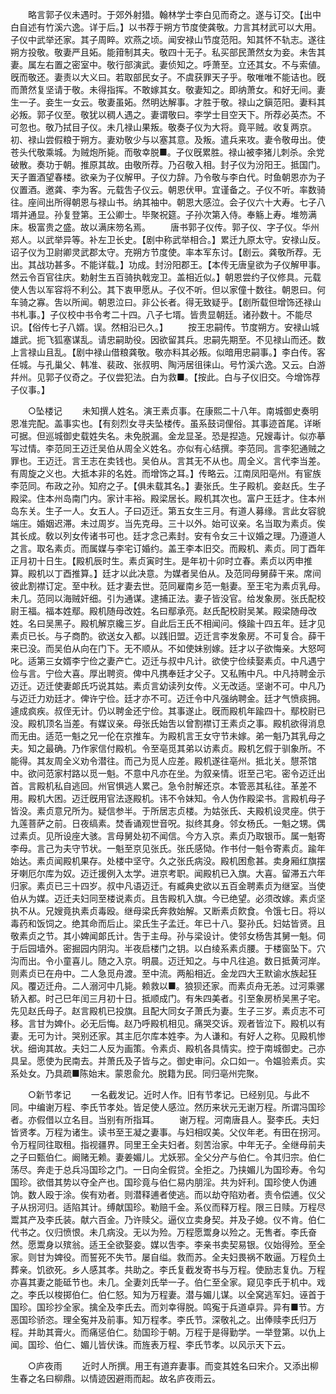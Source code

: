 <!-- { "loadSidebar": true } -->
　　略言郭子仪未遇时。于郊外射猎。翰林学士李白见而奇之。遂与订交。【出中白自述有竹溪六逸。详于后。】以书荐于朔方节度使龚敬。力言其材武可以大用。子仪中武举还家。其子周睟。欢燕之顷。闻安禄山节度范阳。知其怀不轨志。遂往朔方投敬。敬妻严且妬。能箝制其夫。敬四十无子。私买部民萧然女为妾。未吿其妻。属左右置之密室中。敬行部演武。妻侦知之。呼萧至。立还其女。不与索値。旣而敬还。妻责以大义曰。若取部民女子。不虞获罪天子乎。敬唯唯不能诘也。旣而萧然复坚请于敬。未得指挥。不敢嫁其女。敬妻知之。即纳萧女。和好无间。妻生一子。妾生一女云。敬妻虽妬。然明达解事。才胜于敬。禄山之鎭范阳。妻料其必叛。郭子仪至。敬犹以稠人遇之。妻谓敬曰。李学士目空天下。所荐必英杰。不可忽也。敬乃拭目子仪。未几禄山果叛。敬奏子仪为大将。竟平贼。收复两京。初、禄山尝假粮于朔方。妻劝敬少与以塞其意。及叛。遣兵来攻。妻令敬毋出。使苍头代敬乘城。为贼炮所毙。而敬幸脱■。子仪旣累胜。禄山被李猪儿刺杀。余党破散。奏功于朝。推原其故。由敬所荐。乃召敬入相。封子仪为汾阳王。抵国门。天子置酒望春楼。欲亲为子仪解甲。子仪力辞。乃令敬与李白代。时鱼朝恩亦为子仪置酒。邀龚、李为客。元载吿子仪云。朝恩伏甲。宜谨备之。子仪不听。率数骑往。座间出所得朝恩与禄山书。纳其袖中。朝恩大感泣。会子仪六十大寿。七子八壻并通显。孙复登第。王公卿士。毕聚祝筵。子孙次第入侍。奉觞上寿。堆笏满床。极富贵之盛。故以满床笏名焉。 
　　唐书郭子仪传。郭子仪、字子仪。华州郑人。以武举异等。补左卫长史。【剧中称武举相合。】累迁九原太守。安禄山反。诏子仪为卫尉卿灵武郡太守。充朔方节度使。率本军东讨。【剧云。龚敬所荐。无出。其战功甚多。不能详载。】功成。封汾阳郡王。【本传无唐皇欲为子仪解甲事。然云令百官往庆。勅射生五百骑执戟宠卫。盖相近似。】朝恩尝约子仪修具。元载使人吿以军容将不利公。其下衷甲愿从。子仪不听。但以家僮十数往。朝恩曰。何车骑之寡。吿以所闻。朝恩泣曰。非公长者。得无致疑乎。【剧所载但增饰还禄山书札事。】子仪校中书令考二十四。八子七壻。皆贵显朝廷。诸孙数十。不能尽识。【俗传七子八婿。误。然相沿已久。】 
　　按王忠嗣传。节度朔方。安禄山城雄武。扼飞狐塞谋乱。请忠嗣助役。因欲留其兵。忠嗣先期至。不见禄山而还。数上言禄山且乱。【剧中禄山借粮龚敬。敬亦料其必叛。似暗用忠嗣事。】李白传。客任城。与孔巢父、韩准、裴政、张叔明、陶沔居徂徕山。号竹溪六逸。又云。白游幷州。见郭子仪奇之。子仪尝犯法。白为救■。【按此。白与子仪旧交。今增饰荐子仪事。】 

　　○坠楼记 
　　未知撰人姓名。演王素贞事。在康熙二十八年。南城御史奏明恩准完配。盖事实也。【有刻烈女寻夫坠楼传。虽系鼓词俚俗。其事迹首尾。详晰可据。但巡城御史载姓失名。未免脱漏。金龙显圣。恐是揑造。兄嫂毒计。似亦摹写过情。李范同王迈迁吴伯从周全义姓名。亦似有心结撰。李范同。言李犯通贼之罪也。王迈迁。言王志在卖钱也。吴伯从。言其无不从也。周全义。言代李当差。有周旋之义也。大抵本非的名姓。而增饰之耳。】传略云。江南凤阳亳州。有宦族李范同。布政之孙。知府之子。【俱未载其名。】妻张氏。生子殿机。妾赵氏。生子殿梁。住本州岛南门内。家计丰裕。殿梁居长。殿机其次也。富户王廷才。住本州岛东关。生子一人。女五人。子曰迈迁。第五女生三月。有道人募缘。言此女容貌端庄。婚姻迟滞。未过周岁。当先克母。三十以外。始可议亲。名当取为素贞。俟其长成。敎以列女传诸书可也。廷才念己素封。安有令女三十议婚之理。乃遵道人之言。取名素贞。而属媒与李宅订婚约。盖王李本旧交。而殿机、素贞。同丁酉年正月初十日生。【殿机辰时生。素贞寅时生。是年初十卯时立春。素贞以丙申推算。殿机以丁酉推算。】廷才以此决意。为媒者吴伯从。及范同母舅薛干来。席间彼此割襟订定。至中秋。廷才妻去世。范同雇南乡范一魁妻。至王宅为素贞乳母。未几。范同以海贼奸细。引为通谋。逮捕正法。妻子皆没官。给发象房。张氏配校尉王福。福本姓鄢。殿机随母改姓。名曰鄢承亮。赵氏配校尉吴某。殿梁随母改姓。名曰吴黑子。殿机解京纔三岁。自此后王氏不相闻问。倏踰十四五年。廷才见素贞已长。与子商酌。欲送女入都。以践旧盟。迈迁言李发象房。不可复合。薛干来已没。而吴伯从向在门下。无不顺从。不如使妹别嫁。廷才以子欲悔亲。大怒呵叱。适第三女婿李宁俭之妻产亡。迈迁与叔中凡计。欲使宁俭续娶素贞。中凡遇宁俭与言。宁俭大喜。厚出聘资。俾中凡携奉廷才父子。又私贿中凡。中凡持聘金示迈迁。迈迁使妻郞氏巧说其姑。素贞言幼读列女传。义无改适。坚谢不可。中凡乃与迈迁力劝廷才。俾许宁俭。廷才亦不可。迈迁令中凡强纳聘金。廷才气愤痰拥。遽成疯疾。叔侄无计。仍以聘金还宁俭。其事遂止。旣而殿机年踰四十。鄢校尉已没。殿机顶名当差。有媒议亲。母张氏始吿以曾割襟订王素贞之事。殿机欲得消息而无由。适范一魁之兄一伦在京推车。为殿机言王女守节未嫁。弟一魁乃其乳母之夫。知之最确。乃作家信付殿机。令至亳觅其弟以访素贞。殿机乞假于驯象所。不能得。其友周全义劝令潜往。而己为觅人应差。殿机遂往亳州。抵北关。憇茶馆中。欲问范家村路以觅一魁。不意中凡亦在坐。为叙亲情。诳至己宅。密令迈迁出首。言殿机私自逃回。州官惧逃人累己。急令肘解还京。本管恶其私往。革差不用。殿机大困。迈迁旣用官法逐殿机。讳不令妹知。令人伪作殿梁书。言殿机母子皆没。素贞意兄所为。疑信参半。于所居志贞楼。为姑张氏、夫殿机设灵座。供于九莲菩萨之前。日夜缟素。焚香诵观世音呪。拟终其身。邻女杨氏。一魁之甥。偶过素贞。见所设座大骇。言母舅处初不闻信。今方入京。素贞乃取银币。属一魁寄李母。言己为夫守节状。一魁至京见张氏。张氏感恸。作书付一魁令寄素贞。踰年始达。素贞闻殿机果存。处楼中坚守。久之张氏病没。殿机困愈甚。卖身厢红旗摆牙喇厄尔库为奴。迈迁援例入太学。进京考职。闻殿机已入旗。大喜。留滞五六年归家。素贞已三十四岁。叔中凡语迈迁。有臧典史欲以五百金聘素贞为继室。当使伯从为媒。迈迁夫妇同至楼说素贞。且吿殿机入旗。今已绝望。必须改嫁。素贞坚执不从。兄嫂竟执素贞毒殴。继母梁氏奔救始解。又断素贞飮食。令饿七日。将以毒药和饭饲之。绝其命而后止。梁氏生子孟迁。年已十八。娶孙氏。妇姑皆贤。且敬素贞之节。其小婢闻郞氏计。吿于主母。孙与梁设计。使邻女杨吿其舅一魁。伺于后园墙外。密掘园内阴沟。半夜启楼门之钥。以白绫系素贞腰。于楼窗坠下。穴沟而出。令小童喜儿。随之入京。明晨。迈迁知之。与中凡往追。数日抵黄河岸。则素贞已在舟中。二人急觅舟渡。至中流。两船相近。金龙四大王默谕水族起狂风。覆迈迁舟。二人溺河中几毙。赖救以■。狼狈还家。而素贞舟无恙。过河乘骡轿入都。时己巳年闰三月初十日。抵顺成门。有朱四美者。引至象房桥吴黑子宅。先见赵氏母子。赵言殿机已投旗。且配大同女子萧氏为妻。生子三岁。素贞志不可移。言甘为婢仆。必无后悔。赵乃呼殿机相见。痛哭交诉。观者皆泣下。殿机以有妻。无可为计。哭别还家。其主厄尔库本姓李。为人谦和。有好人之称。见殿机惨状。细询其故。夫妇二人反为画策。令素贞、殿机各具情实。控于南城御史。己亦具呈。愿使为民南去。并萧氏及子皆与之。御史审问。众口如一。令媪验素贞。实系处女。乃具疏■陈始末。蒙恩兪允。脱籍为民。同归亳州完聚。 

　　○新节孝记 
　　一名截发记。近时人作。旧有节孝记。已经别见。与此不同。中编谢万程、李氏节孝处。皆足使人感泣。然历来状元无谢万程。所谓冯国珍者。亦假借以立名目。当别有所指耳。 
　　谢万程。河南唐县人。娶李氏。夫妇皆贤孝。万程为诸生。读书至王凝之妻事。与妇相叹美。父仪年老。有田在拐河。令万程同往取租。指视疆界。同里王全夫妇者。刻苦治家。中年无子。全继母前夫之子曰甄伯仁。阚赌无赖。妻姜媚儿。尤妖邪。全父分产与伯仁。令其归宗。伯仁荡尽。奔走于总兵冯国珍之门。一日向全假贷。全拒之。乃挟媚儿为国珍寿。令勾国珍。欲借其势以夺全产也。国珍竟与伯仁易内朋淫。共为奸利。国珍使人伪逋饷。数人殴于涂。俟有劝者。则潜释逋者使逃。而以劫夺陷劝者。责令偿逋。仪父子从拐河归。适陷其计。缚献国珍。勒赔千金。系仪而释万程。限三日赎。万程尽鬻其产及李氏装。献六百金。乃许赎父。逼仪立卖身契。并及子媳。仪不肯。伯仁代书之。仪归愤恨。未几病没。无以为殓。万程愿鬻身以殓之。无售者。李氏奋然。愿鬻身以殡翁。适王全欲娶妾。媒以吿李。李亲书卖契易银。仪始得殓。至全家。则甘为婢役。而誓死不失节。屡自缢。救而苏。全夫妇畏祸不敢逼。万程负土葬亲。饥欲死。乡人感其孝。共助之。李氏复截发寄书与万程。使励志复仇。万程亦喜其妻之能砥节也。未几。全妻刘氏举一子。伯仁至全家。窥见李氏于机中。戏之。李氏以梭掷伯仁。伯仁怒。知为万程妻。潜与媚儿谋。以全窝逃军妇。诬首于国珍。国珍抄全家。擒全及李氏去。而刘幸得脱。鸣寃于兵道卓异。异有■节。方恶国珍骄恣。理全寃并及前事。知万程孝。李氏节。深敬礼之。出俸赎李氏归万程。并助其膏火。而痛惩伯仁。劾国珍于朝。万程于是得勤学。一举登第。以仇上闻。国珍、伯仁、媚儿皆伏诛。而旌表万程、李氏节孝。以风示天下云。 

　　○庐夜雨 
　　近时人所撰。用王有道弃妻事。而变其姓名曰宋介。又添出柳生春之名曰柳鼎。以情迹因避雨而起。故名庐夜雨云。 
